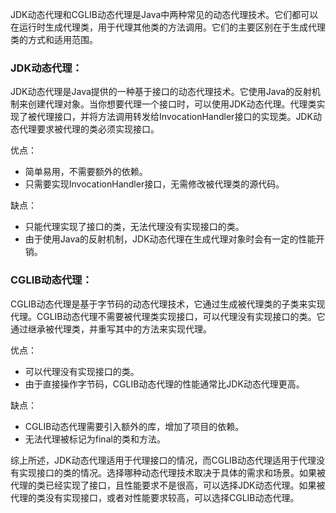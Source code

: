 JDK动态代理和CGLIB动态代理是Java中两种常见的动态代理技术。它们都可以在运行时生成代理类，用于代理其他类的方法调用。它们的主要区别在于生成代理类的方式和适用范围。

### JDK动态代理：
   JDK动态代理是Java提供的一种基于接口的动态代理技术。它使用Java的反射机制来创建代理对象。当你想要代理一个接口时，可以使用JDK动态代理。代理类实现了被代理接口，并将方法调用转发给InvocationHandler接口的实现类。JDK动态代理要求被代理的类必须实现接口。

优点：
- 简单易用，不需要额外的依赖。
- 只需要实现InvocationHandler接口，无需修改被代理类的源代码。

缺点：
- 只能代理实现了接口的类，无法代理没有实现接口的类。
- 由于使用Java的反射机制，JDK动态代理在生成代理对象时会有一定的性能开销。

### CGLIB动态代理：
   CGLIB动态代理是基于字节码的动态代理技术，它通过生成被代理类的子类来实现代理。CGLIB动态代理不需要被代理类实现接口，可以代理没有实现接口的类。它通过继承被代理类，并重写其中的方法来实现代理。

优点：
- 可以代理没有实现接口的类。
- 由于直接操作字节码，CGLIB动态代理的性能通常比JDK动态代理更高。

缺点：
- CGLIB动态代理需要引入额外的库，增加了项目的依赖。
- 无法代理被标记为final的类和方法。

综上所述，JDK动态代理适用于代理接口的情况，而CGLIB动态代理适用于代理没有实现接口的类的情况。选择哪种动态代理技术取决于具体的需求和场景。如果被代理的类已经实现了接口，且性能要求不是很高，可以选择JDK动态代理。如果被代理的类没有实现接口，或者对性能要求较高，可以选择CGLIB动态代理。